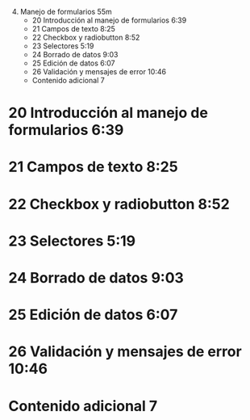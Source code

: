 4. Manejo de formularios 55m
   * 20 Introducción al manejo de formularios 6:39 
   * 21 Campos de texto 8:25 
   * 22 Checkbox y radiobutton 8:52 
   * 23 Selectores 5:19 
   * 24 Borrado de datos 9:03 
   * 25 Edición de datos 6:07 
   * 26 Validación y mensajes de error 10:46 
   * Contenido adicional 7
   
# 20 Introducción al manejo de formularios 6:39 
# 21 Campos de texto 8:25 
# 22 Checkbox y radiobutton 8:52 
# 23 Selectores 5:19 
# 24 Borrado de datos 9:03 
# 25 Edición de datos 6:07 
# 26 Validación y mensajes de error 10:46 
# Contenido adicional 7   
